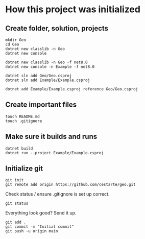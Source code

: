 # How this project was initialized

## Create folder, solution, projects

```
mkdir Geo
cd Geo
dotnet new classlib -n Geo
dotnet new console

dotnet new classlib -n Geo -f net8.0
dotnet new console -n Example -f net8.0

dotnet sln add Geo/Geo.csproj
dotnet sln add Example/Example.csproj

dotnet add Example/Example.csproj reference Geo/Geo.csproj
```

## Create important files

```
touch README.md
touch .gitignore
```

## Make sure it builds and runs

```
dotnet build
dotnet run --project Example/Example.csproj
```

## Initialize git

```
git init
git remote add origin https://github.com/cestarte/geo.git
```

Check status / ensure .gitignore is set up correct.

```
git status
```

Everything look good? Send it up.
```
git add .
git commit -m "Initial commit"
git push -u origin main
```
